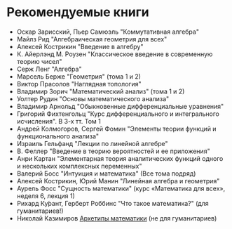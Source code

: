 # Рекомендуемые книги
* Оскар Зарисский, Пьер Самюэль "Коммутативная алгебра"
* Майлз Рид "Алгебраическая геометрия для всех"
* Алексей Кострикин "Введение в алгебру"
* К. Айерлэнд М. Роузен "Классическое введение в современную теорию чисел"
* Серж Ленг "Алгебра"
* Марсель Берже "Геометрия" (тома 1 и 2)
* Виктор Прасолов "Наглядная топология"
* Владимир Зорич "Математический анализ" (тома 1 и 2)
* Уолтер Рудин "Основы математического анализа"
* Владимир Арнольд "Обыкновенные дифференциальные уравнения"
* Григорий Фихтенгольц "Курс дифференциального и интегрального исчисления". В 3-х тт. Том 1
* Андрей Колмогоров, Сергей Фомин "Элементы теории функций и функционального анализа"
* Израиль Гельфанд "Лекции по линейной алгебре"
* В. Феллер "Введение в теорию вероятностей и ее приложения"
* Анри Картан "Элементарная теория аналитических функций одного и нескольких комплексных переменных"
* Валерий Босс "Интуиция и математика" (Все тома подряд)
* Алексей Кострикин, Юрий Манин "Линейная алгебра и геометрия"
* Аурель Фосс "Сущность математики" (курс «Математика для всех», неделя 6, лекция 1)
* Рихард Ку́рант, Герберт Роббинс "Что такое математика?" (для гуманитариев!)
* Николай Казимиров [Архетипы математики](https://mathem.at/book/) (не для гуманитариев)
